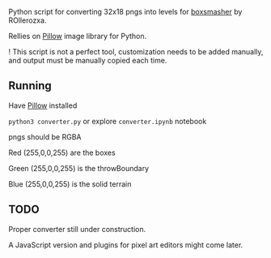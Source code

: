 Python script for converting 32x18 pngs into levels for [boxsmasher](https://github.com/rollerozxa/boxsmasher) by ROllerozxa.

Rellies on [Pillow](https://pillow.readthedocs.io/en/stable/) image library for Python.

! This script is not a perfect tool, customization needs to be added manually, and output must be manually copied each time.

## Running

Have [Pillow](https://pillow.readthedocs.io/en/stable/) installed

`python3 converter.py` or explore `converter.ipynb` notebook

pngs should be RGBA

Red (255,0,0,255) are the boxes

Green (255,0,0,255) is the throwBoundary

Blue (255,0,0,255) is the solid terrain

## TODO

Proper converter still under construction.

A JavaScript version and plugins for pixel art editors might come later.
